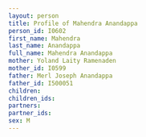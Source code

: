 ```yaml
---
layout: person
title: Profile of Mahendra Anandappa
person_id: I0602
first_name: Mahendra
last_name: Anandappa
full_name: Mahendra Anandappa
mother: Yoland Laity Ramenaden
mother_id: I0599
father: Merl Joseph Anandappa
father_id: I500051
children:
children_ids:
partners:
partner_ids:
sex: M
---
```


